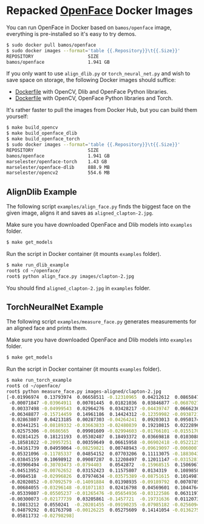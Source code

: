 # Repacked [OpenFace][openface] Docker Images

You can run OpenFace in Docker based on `bamos/openface` image,
everything is pre-installed so it's easy to try demos.

```sh
$ sudo docker pull bamos/openface
$ sudo docker images --format='table {{.Repository}}\t{{.Size}}'
REPOSITORY                    SIZE
bamos/openface                1.941 GB
```

If you only want to use `align_dlib.py` or `torch_neural_net.py` and wish to save space on storage,
the following Docker images should suffice:

* [Dockerfile][dockerfile-dlib] with OpenCV, Dlib and OpenFace Python libraries.
* [Dockerfile][dockerfile-torch] with OpenCV, OpenFace Python libraries and Torch.

It's rather faster to pull the images from Docker Hub, but you can build them yourself:

```sh
$ make build_opencv
$ make build_openface_dlib
$ make build_openface_torch
$ sudo docker images --format='table {{.Repository}}\t{{.Size}}'
REPOSITORY                    SIZE
bamos/openface                1.941 GB
marselester/openface-torch    1.43 GB
marselester/openface-dlib     888.9 MB
marselester/opencv2           554.6 MB
```

## AlignDlib Example

The following script `examples/align_face.py` finds the biggest face on the given image,
aligns it and saves as `aligned_clapton-2.jpg`.

Make sure you have downloaded OpenFace and Dlib models into `examples` folder.

```sh
$ make get_models
```

Run the script in Docker container (it mounts `examples` folder).

```sh
$ make run_dlib_example
root$ cd ~/openface/
root$ python align_face.py images/clapton-2.jpg
```

You should find `aligned_clapton-2.jpg` in `examples` folder.

## TorchNeuralNet Example

The following script `examples/measure_face.py` generates measurements
for an aligned face and prints them.

Make sure you have downloaded OpenFace and Dlib models into `examples` folder.

```sh
$ make get_models
```

Run the script in Docker container (it mounts `examples` folder).

```sh
$ make run_torch_example
root$ cd ~/openface/
root$ python measure_face.py images-aligned/clapton-2.jpg
[-0.01996974  0.13793974  0.06658511 -0.12310965  0.04212612  0.08658472
 -0.00071847 -0.03964911  0.00701445  0.01821036  0.03846877 -0.06870271
  0.00337498 -0.04999543  0.02964276  0.03428217 -0.04439747  0.06662365
 -0.06348877 -0.15714459  0.14961186  0.14424312 -0.12359982 -0.09387214
  0.02863807  0.04213185  0.00287303 -0.04264241  0.09203013  0.0950174
  0.03441251 -0.08189332 -0.03663833 -0.02480839  0.19210815  0.02228966
  0.02575306 -0.0686565   0.09901609 -0.02994603 -0.01766101 -0.01551702
  0.02814125  0.18121193  0.05302487  0.18493372  0.03669818  0.01030886
 -0.18581022 -0.20957251  0.00359649  0.06615958 -0.06902418 -0.05221251
 -0.04161739  0.04959064 -0.08259821  0.00748943 -0.09619097 -0.00600074
  0.05321096 -0.11785337  0.04854152  0.07703206  0.11113075 -0.18830433
 -0.03845159  0.10698912  0.09087287  0.12208497  0.12011147 -0.03152813
 -0.03906494 -0.30703473 -0.0794403   0.0542872  -0.15968515  0.15069671
 -0.04513952 -0.00762652  0.03152423  0.11575807  0.0134319   0.10898586
 -0.0984518  -0.02996826  0.07974634 -0.03575389 -0.08751615  0.1014987
 -0.02020852 -0.07092579 -0.14091884  0.01398935 -0.09189792  0.00707059
  0.00684055 -0.03296148 -0.01071183  0.02416798  0.04569601  0.10447645
 -0.05339807 -0.05505237 -0.01265476 -0.05654936 -0.03122586  0.06311976
 -0.00300073 -0.02177739  0.03205861 -0.1457721  -0.19731636  0.01120732
  0.10813212  0.0550241  -0.20201455 -0.09190235 -0.07985182 -0.0256094
  0.04879292  0.01763798 -0.00126225  0.05275609  0.14141054 -0.01362754
  0.05811732 -0.02798298]
```

[openface]: https://github.com/cmusatyalab/openface
[dockerfile-dlib]: ./Dockerfile-openface-dlib
[dockerfile-torch]: ./Dockerfile-openface-torch
